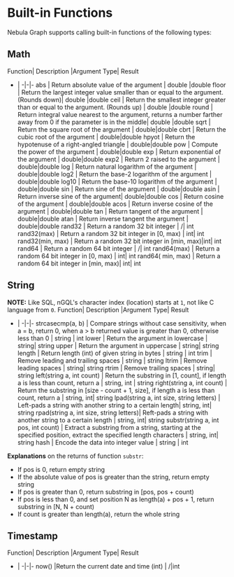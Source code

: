 # Built-in Functions

Nebula Graph supports calling built-in functions of the following types:

## Math

Function| Description |Argument Type| Result
-   |  -|-|-
abs | Return absolute value of the argument | double |double
floor | Return the largest integer value smaller than or equal to the argument. (Rounds down)| double |double
ceil | Return the smallest integer greater than or equal to the argument. (Rounds up) | double |double
round | Return integral value nearest to the argument, returns a number farther away from 0 if the parameter is in the middle| double |double
sqrt | Return the square root of the argument | double|double
cbrt | Return the cubic root of the argument | double|double
hpyot | Return the hypotenuse of a right-angled triangle | double|double
pow | Compute the power of the argument | double|double
exp | Return exponential of the argument | double|double
exp2 | Return 2 raised to the argument | double|double
log | Return natural logarithm of the argument | double|double
log2 | Return the base-2 logarithm of the argument | double|double
log10 | Return the base-10 logarithm of the argument | double|double
sin | Return sine of the argument | double|double
asin | Return inverse sine of the argument| double|double
cos | Return cosine of the argument | double|double
acos | Return inverse cosine of the argument | double|double
tan | Return tangent of the argument | double|double
atan | Return inverse tangent the argument | double|double
rand32 | Return a random 32 bit integer | /| int
rand32(max) | Return a random 32 bit integer in [0, max)  | int| int
rand32(min, max) | Return a random 32 bit integer in [min, max)|int| int
rand64 | Return a random 64 bit integer | /| int
rand64(max) | Return a random 64 bit integer in [0, max) | int| int
rand64( min, max) | Return a random 64 bit integer in [min, max)| int| int

## String


**NOTE:** Like SQL, nGQL's character index (location) starts at `1`, not like C language from `0`.
Function| Description |Argument Type| Result
-   |  -|-|-
strcasecmp(a, b) | Compare strings without case sensitivity, when a = b, return 0, when a > b returned value is greater than 0, otherwise less than 0 | string | int
lower | Return the argument in lowercase | string| string
upper | Return the argument in uppercase | string| string
length | Return length (int) of given string in bytes | string | int
trim | Remove leading and trailing spaces | string | string
ltrim | Remove leading spaces | string| string
rtrim | Remove trailing spaces | string| string
left(string a, int count) | Return the substring in [1, count], if length a is less than count, return a | string, int | string
right(string a, int count) | Return the substring in [size - count + 1, size], if length a is less than count, return a | string, int| string
lpad(string a, int size, string letters) | Left-pads a string with another string to a certain length| string, int| string
rpad(string a, int size, string letters)| Reft-pads a string with another string to a certain length  | string, int| string
substr(string a, int pos, int count) | Extract a substring from a string, starting at the specified position, extract the specified length characters | string, int| string
hash | Encode the data into integer value | string | int

**Explanations** on the returns of function `substr`:

- If pos is 0, return empty string
- If the absolute value of pos is greater than the string, return empty string
- If pos is greater than 0, return substring in [pos, pos + count)
- If pos is less than 0, and set position N as length(a) + pos + 1, return substring in [N, N + count)
- If count is greater than length(a), return the whole string

## Timestamp

Function| Description |Argument Type| Result
-   |  -|-|-
now()  |Return the current date and time (int) | /|int
